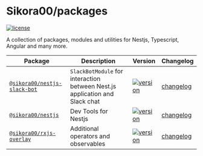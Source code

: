 # Sikora00/packages

[![license](https://img.shields.io/npm/l/@sikora00/nestjs-slack-bot.svg)](https://github.com/Sikora00/packages/blob/master/LICENSE)

A collection of packages, modules and utilities for Nestjs, Typescript, Angular and many more.

| Package                                                     | Description                                                                 | Version                                                                                                                             | Changelog                                             |
| ----------------------------------------------------------- | --------------------------------------------------------------------------- | ----------------------------------------------------------------------------------------------------------------------------------- | ----------------------------------------------------- |
| [`@sikora00/nestjs-slack-bot`](./packages/nestjs-slack-bot) | `SlackBotModule` for interaction between Nest.js application and Slack chat | [![version](https://img.shields.io/npm/v/@sikora00/nestjs-slack-bot.svg)](https://www.npmjs.com/package/@sikora00/nestjs-slack-bot) | [changelog](./packages/nestjs-slack-bot/CHANGELOG.md) |
| [`@sikora00/nestjs`](./packages/nestjs)                     | Dev Tools for Nestjs                                                        | [![version](https://img.shields.io/npm/v/@sikora00/nestjs.svg)](https://www.npmjs.com/package/@sikora00/nestjs)                     | [changelog](./packages/nestjs/CHANGELOG.md)           |
| [`@sikora00/rxjs-overlay`](./packages/rxjs-overlay)         | Additional operators and observables                                        | [![version](https://img.shields.io/npm/v/@sikora00/rxjs-overlay.svg)](https://www.npmjs.com/package/@sikora00/rxjs-overlay)         | [changelog](./packages/rxjs-overlay/CHANGELOG.md)     |
